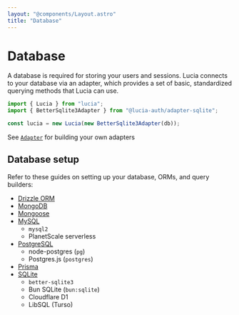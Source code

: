 ```yaml
---
layout: "@components/Layout.astro"
title: "Database"
---
```


# Database

A database is required for storing your users and sessions. Lucia connects to your database via an adapter, which provides a set of basic, standardized querying methods that Lucia can use.

```ts
import { Lucia } from "lucia";
import { BetterSqlite3Adapter } from "@lucia-auth/adapter-sqlite";

const lucia = new Lucia(new BetterSqlite3Adapter(db));
```

See [`Adapter`]() for building your own adapters

## Database setup

Refer to these guides on setting up your database, ORMs, and query builders:

- [Drizzle ORM](/database/drizzle)
- [MongoDB](/database/mongodb)
- [Mongoose](/database/mongoose)
- [MySQL](/database/mysql)
  - `mysql2`
  - PlanetScale serverless
- [PostgreSQL](/database/postgresql)
  - node-postgres (`pg`)
  - Postgres.js (`postgres`)
- [Prisma](/database/prisma)
- [SQLite](/database/sqlite)
  - `better-sqlite3`
  - Bun SQLite (`bun:sqlite`)
  - Cloudflare D1
  - LibSQL (Turso)
